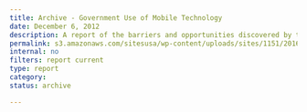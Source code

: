 ```yaml
---
title: Archive - Government Use of Mobile Technology
date: December 6, 2012
description: A report of the barriers and opportunities discovered by the Mobile Technology Tiger Team (MTTT) from surveys and interviews with 21 agencies on their use of mobile technologies.
permalink: s3.amazonaws.com/sitesusa/wp-content/uploads/sites/1151/2016/10/Government_Mobile_Technology_Barriers_Opportunities_and_Gaps.pdf
internal: no
filters: report current
type: report
category:
status: archive

---
```

